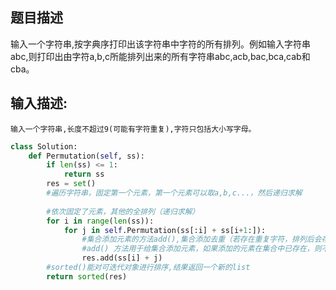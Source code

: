 ## 题目描述

输入一个字符串,按字典序打印出该字符串中字符的所有排列。例如输入字符串abc,则打印出由字符a,b,c所能排列出来的所有字符串abc,acb,bac,bca,cab和cba。

## 输入描述:

```
输入一个字符串,长度不超过9(可能有字符重复),字符只包括大小写字母。
```



```python
class Solution:
    def Permutation(self, ss):
        if len(ss) <= 1:
            return ss
        res = set()
        #遍历字符串，固定第一个元素，第一个元素可以取a,b,c...，然后递归求解
 
        #依次固定了元素，其他的全排列（递归求解）
        for i in range(len(ss)):
            for j in self.Permutation(ss[:i] + ss[i+1:]):
                #集合添加元素的方法add(),集合添加去重（若存在重复字符，排列后会存在相同，如baa,baa）
                #add() 方法用于给集合添加元素，如果添加的元素在集合中已存在，则不执行任何操作。
                res.add(ss[i] + j)
        #sorted()能对可迭代对象进行排序,结果返回一个新的list
        return sorted(res)
```

